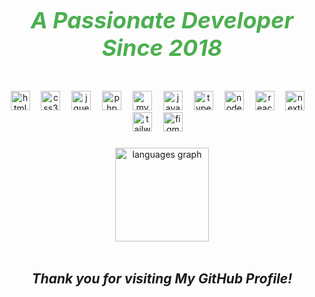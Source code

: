 <div align="center">
  <div style="font-size: 24px; font-weight: bold; color: #4CAF50; text-align: center;">
    <h2><i>A Passionate Developer Since 2018</i></h2>
  </div>

<div align="center">

  <br clear="both">

  <img src="https://cdn.jsdelivr.net/gh/devicons/devicon/icons/html5/html5-original.svg" height="31" alt="html5 logo"  />
  <img width="10" />
  <img src="https://cdn.jsdelivr.net/gh/devicons/devicon/icons/css3/css3-original.svg" height="31" alt="css3 logo"  />
  <img width="10" />
  <img src="https://cdn.jsdelivr.net/gh/devicons/devicon/icons/jquery/jquery-original.svg" height="31" alt="jquery logo" />
  <img width="10" />
  <img src="https://cdn.jsdelivr.net/gh/devicons/devicon/icons/php/php-original.svg" height="31" alt="php logo" />
  <img width="10" />
  <img src="https://cdn.jsdelivr.net/gh/devicons/devicon/icons/mysql/mysql-original.svg" height="31" alt="mysql logo" />
  <img width="10" />
  <img src="https://cdn.jsdelivr.net/gh/devicons/devicon/icons/javascript/javascript-original.svg" height="31" alt="javascript logo"  />
  <img width="10" />
  <img src="https://cdn.jsdelivr.net/gh/devicons/devicon/icons/typescript/typescript-original.svg" height="31" alt="typescript logo"  />
  <img width="10" />
  <img src="https://cdn.simpleicons.org/nodedotjs/339933" height="31" alt="nodejs logo"  />
  <img width="10" />
  <img src="https://cdn.jsdelivr.net/gh/devicons/devicon/icons/react/react-original.svg" height="31" alt="react logo"  />
  <img width="10" />
  <img src="https://cdn.jsdelivr.net/gh/devicons/devicon/icons/nextjs/nextjs-original.svg" height="31" alt="nextjs logo"  />
  <img width="10" />
  <img src="https://cdn.simpleicons.org/tailwindcss/06B6D4" height="31" alt="tailwindcss logo"  />
  <img width="10" />
  <img src="https://cdn.simpleicons.org/figma/F24E1E" height="31" alt="figma logo"  />
  <img width="10" />

###

  <img src="https://github-readme-stats.vercel.app/api/top-langs?username=mshsheikh&locale=en&hide_title=false&layout=compact&card_width=320&langs_count=5&theme=dracula&hide_border=false" height="150" alt="languages graph"  />
</div>

<br clear="both">

  <h2><i>Thank you for visiting My GitHub Profile!</i></h2>

</div>
